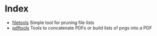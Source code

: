 Index
=====

 * [filetools](filetools.py) Simple tool for pruning file lists 
 * [pdftools](pdftools.py) Tools to concatenate PDFs or build lists of pngs
   into a PDF
